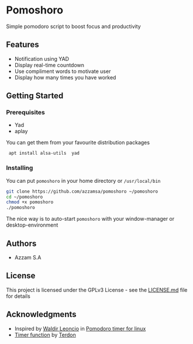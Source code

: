 # Pomoshoro

Simple pomodoro script to boost focus and productivity

## Features

- Notification using YAD
- Display real-time countdown
- Use compliment words to motivate user
- Display how many times you have worked

## Getting Started

### Prerequisites

- Yad
- aplay

You can get them from your favourite distribution packages

```
 apt install alsa-utils  yad
```

### Installing

You can put `pomoshoro` in your home directory or `/usr/local/bin`

``` bash
git clone https://github.com/azzamsa/pomoshoro ~/pomoshoro
cd ~/pomoshoro
chmod +x pomoshoro
./pomoshoro
```

The nice way is to auto-start `pomoshoro` with your window-manager or desktop-environment

## Authors

- Azzam S.A

## License

This project is licensed under the GPLv3 License - see the [LICENSE.md](LICENSE.md) file for details

## Acknowledgments

- Inspired by [Waldir Leoncio](https://superuser.com/users/120246/waldir-leoncio) in [Pomodoro timer for linux](https://superuser.com/questions/224265/pomodoro-timer-for-linux#669811)
- [Timer function](https://superuser.com/questions/611538/is-there-a-way-to-display-a-countdown-or-stopwatch-timer-in-a-terminal#611582) by [Terdon](https://superuser.com/users/151431/terdon)
